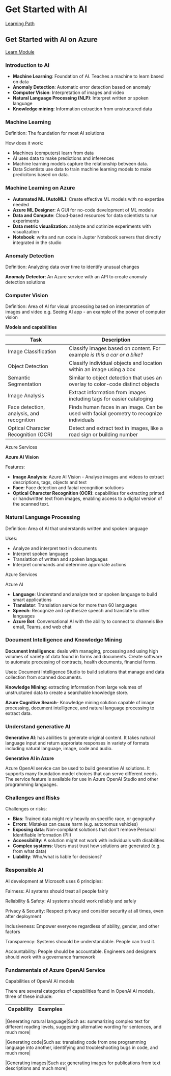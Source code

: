 # Get Started with AI

[Learning Path](https://learn.microsoft.com/training/paths/get-started-with-artificial-intelligence-on-azure/?WT.mc_id=academic-0000-alfredodeza)

## Get Started with AI on Azure

[Learn Module](https://learn.microsoft.com/training/modules/get-started-ai-fundamentals/?WT.mc_id=academic-0000-alfredodeza)

### Introduction to AI

- **Machine Learning**: Foundation of AI. Teaches a machine to learn based on data
- **Anomaly Detection**: Automatic error detection based on anomaly
- **Computer Vision**: Interpretation of images and video
- **Natural Language Processing (NLP)**: Interpret written or spoken language
- **Knowledge mining**: Information extraction from unstructured data

### Machine Learning

Definition: The foundation for most AI solutions

How does it work:

- Machines (computers) learn from data
- AI uses data to make predictions and inferences
- Machine learning models capture the relationship between data.
- Data Scientists use data to train machine learning models to make predicitons based on data.

### Machine Learning on Azure

- **Automated ML (AutoML)**: Create effective ML models with no expertise needed
- **Azure ML Designer**: A GUI for no-code development of ML models
- **Data and Compute**: Cloud-based resources for data scientists tu run experiments
- **Data metric visualization**: analyze and optimize experiments with visualization
- **Notebook**: write and run code in Jupter Notebook servers that directly integrated in the studio

### Anomaly Detection

Definition: Analyzing data over time to identify unusual changes

**Anomaly Detector**: An Azure service with an API to create anomaly detection solutions

### Computer Vision

Definition: Area of AI for visual processing based on interpretation of images and video
e.g. Seeing AI app - an example of the power of computer vision

**Models and capabilities**

| Task | Description |
| -    | -           |
| Image Classification | Classify images based on content. For example _is this a car or a bike?_ |
| Object Detection | Classify individual objects and location within an image using a box |
| Semantic Segmentation | Similar to object detection that uses an overlay to color-code distinct objects|
| Image Analysis | Extract information from images including tags for easier cataloging|
| Face detection, analysis, and recognition | Finds human faces in an image. Can be used with facial geometry to recognize individuals|
| Optical Character Recognition (OCR) | Detect and extract text in images, like a road sign or building number|

Azure Services

**Azure AI Vision**

Features:
- **Image Analysis**: Azure AI Vision - Analyse images and videos to extract descriptions, tags, objects and text
- **Face**: Face detection and facial recognition solutions
- **Optical Character Recognition (OCR)**: capabilities for extracting printed or handwritten text from images, enabling access to a digital version of the scanned text.

### Natural Language Processing

Definition: Area of AI that understands written and spoken language

Uses:

- Analyze and interpret text in documents
- Interpret spoken language
- Translattion of written and spoken languages
- Interpret commands and determine approriate actions

Azure Services

Azure AI

- **Language**:  Understand and analyze text or spoken language to build smart applications
- **Translator**: Translation service for more than 60 languages
- **Speech**:  Recognize and synthesize speech and translate to other languages
- **Azure Bot**: Conversational AI with the ability to connect to channels like email, Teams, and web chat


### Document Intelligence and Knowledge Mining

**Document Intelligence**: deals with managing, processing and using high volumes of variety of data found in forms and documents. Create software to automate processing of contracts, health documents, financial forms.

Uses:
Document Intelligence Studio to build solutions that manage and data collection from scanned documents.  

**Knowledge Mining**: extracting information from large volumes of unstructured data to create a searchable knowledge store.

**Azure Cognitive Search**- Knowledge mining solution capable of image processing, document intelligence, and natural language processing to extract data.

###  Understand generative AI

**Generative AI**: has abilities to generate original content.  It takes natural language input and return approriate responses in variety of formats including natural language, image, code and audio.

**Generative AI in Azure**

Azure OpenAI service can be used to build generative AI solutions.  It supports many foundation model choices that can serve different needs. The service feature is available for use in Azure OpenAI Studio and other programming languages.

### Challenges and Risks

Challenges or risks:

- **Bias**: Trained data might rely heavily on specific race, or geography
- **Errors**: Mistakes can cause harm (e.g. autonomus vehicles)
- **Exposing data**: Non-compliant solutions that don't remove Personal Identifiable Information (PII)
- **Accessibility**: A solution might not work with individuals with disabilities
- **Complex systems**: Users must trust how solutions are generated (e.g. from what data)
- **Liability**:  Who/what is liable for decisions?

### Responsible AI

AI development at Microsoft uses 6 principles:

Fairness: AI systems should treat all people fairly

Reliability & Safety: AI systems should work reliably and safely

Privacy & Security: Respect privacy and consider security at all times, even after deployment

Inclusiveness: Empower everyone regardless of ability, gender, and other factors

Transparency: Systems shouold be understandable. People can trust it.

Accountability: People should be accountable. Engineers and designers should work with a governance framework


### Fundamentals of Azure OpenAI Service

Capabilities of OpenAI AI models

There are several categories of capabilities found in OpenAI AI models, three of these include:

| Capability | Examples |
| - | - |

|Generating natural language|Such as: summarizing complex text for different reading levels, suggesting alternative wording for sentences, and much more|

|Generating code|Such as: translating code from one programming language into another, identifying and troubleshooting bugs in code, and much more|

|Generating images|Such as: generating images for publications from text descriptions and much more|


